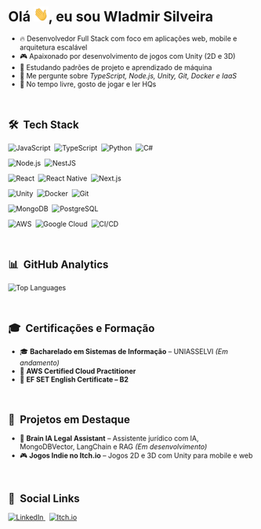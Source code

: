 <h1 align="left">Olá <img src="./hi.gif" height="30"width="30px">, eu sou Wladmir Silveira</h1>

- 🔥 Desenvolvedor Full Stack com foco em aplicações web, mobile e arquitetura escalável
- 🎮 Apaixonado por desenvolvimento de jogos com Unity (2D e 3D)
- 🧠 Estudando padrões de projeto e aprendizado de máquina
- 💬 Me pergunte sobre *TypeScript, Node.js, Unity, Git, Docker e IaaS*
- 🎸 No tempo livre, gosto de jogar e ler HQs

<br>

## 🛠 &nbsp;Tech Stack

![JavaScript](https://img.shields.io/badge/JavaScript-F7DF1E?style=for-the-badge&logo=javascript&logoColor=black)&nbsp;
![TypeScript](https://img.shields.io/badge/TypeScript-3178C6?style=for-the-badge&logo=typescript&logoColor=white)&nbsp;
![Python](https://img.shields.io/badge/Python-3670A0?style=for-the-badge&logo=python&logoColor=ffdd54)&nbsp;
![C#](https://img.shields.io/badge/C%23-68217A?style=for-the-badge&logo=csharp&logoColor=white)&nbsp;

![Node.js](https://img.shields.io/badge/Node.js-339933?style=for-the-badge&logo=node.js&logoColor=white)&nbsp;
![NestJS](https://img.shields.io/badge/NestJS-E0234E?style=for-the-badge&logo=nestjs&logoColor=white)&nbsp;

![React](https://img.shields.io/badge/React-20232A?style=for-the-badge&logo=react&logoColor=61DAFB)&nbsp;
![React Native](https://img.shields.io/badge/React_Native-20232A?style=for-the-badge&logo=react&logoColor=61DAFB)&nbsp;
![Next.js](https://img.shields.io/badge/Next.js-000?style=for-the-badge&logo=nextdotjs&logoColor=white)&nbsp;

![Unity](https://img.shields.io/badge/Unity-000000?style=for-the-badge&logo=unity&logoColor=white)&nbsp;
![Docker](https://img.shields.io/badge/Docker-2496ED?style=for-the-badge&logo=docker&logoColor=white)&nbsp;
![Git](https://img.shields.io/badge/GIT-E44C30?style=for-the-badge&logo=git&logoColor=white)&nbsp;

![MongoDB](https://img.shields.io/badge/MongoDB-4EA94B?style=for-the-badge&logo=mongodb&logoColor=white)&nbsp;
![PostgreSQL](https://img.shields.io/badge/PostgreSQL-336791?style=for-the-badge&logo=postgresql&logoColor=white)&nbsp;

![AWS](https://img.shields.io/badge/AWS-232F3E?style=for-the-badge&logo=amazon-aws&logoColor=white)&nbsp;
![Google Cloud](https://img.shields.io/badge/GCP-4285F4?style=for-the-badge&logo=google-cloud&logoColor=white)&nbsp;
![CI/CD](https://img.shields.io/badge/CI%2FCD-0A0?style=for-the-badge&logo=githubactions&logoColor=white)&nbsp;

<br>

## 📊 &nbsp;GitHub Analytics

<p align="left">
  <img width="530em" src="https://github-readme-stats.vercel.app/api/top-langs/?username=WladDMG&layout=compact&theme=vision-friendly-dark" alt="Top Languages"/>
</p>

<br>

## 🎓 &nbsp;Certificações e Formação

- 🎓 **Bacharelado em Sistemas de Informação** – UNIASSELVI *(Em andamento)*
- 🧾 **AWS Certified Cloud Practitioner**
- 🧾 **EF SET English Certificate – B2**

<br>

## 🧩 &nbsp;Projetos em Destaque

- 🔗 **Brain IA Legal Assistant** – Assistente jurídico com IA, MongoDBVector, LangChain e RAG *(Em desenvolvimento)*
- 🎮 **Jogos Indie no Itch.io** – Jogos 2D e 3D com Unity para mobile e web

<br>

## 🔗 &nbsp;Social Links

  <a href="https://www.linkedin.com/in/wladmir-silveira-04b200234" target="_blank">
    <img src="https://img.shields.io/badge/LinkedIn-Wladmir Silveira-0A66C2?style=flat&logo=linkedin&logoColor=white" alt="LinkedIn"/>
  </a>&nbsp;
  <a href="https://wladdmg.itch.io/" target="_blank">
    <img src="https://img.shields.io/badge/Itch.io-wladdmg-FA5C5C?style=flat&logo=itchdotio&logoColor=white" alt="Itch.io"/>
  </a>
</p>
